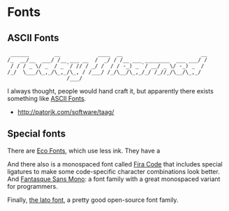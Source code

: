 Fonts
=====

ASCII Fonts
-----------
	 ______        __            ____  __                         __
	/_  __/__  ___/ /__ ___ __  /  _/ / /__ ___ ________  ___ ___/ /
	 / / / _ \/ _  / _ `/ // / _/ /  / / -_) _ `/ __/ _ \/ -_) _  / 
	/_/  \___/\_,_/\_,_/\_, / /___/ /_/\__/\_,_/_/ /_//_/\__/\_,_/  
	                   /___/                                        

I always thought, people would hand craft it, but apparently there exists something like [ASCII Fonts](http://patorjk.com/software/taag/#p=display&h=2&f=Small%20Slant&t=Today%20I%20learned).

* <http://patorjk.com/software/taag/>


Special fonts
-------------

There are [Eco Fonts][ecofont], which use less ink. They have a 

And there also is a monospaced font called [Fira Code][firacode] that includes special ligatures to make some code-specific character combinations look better. And [Fantasque Sans Mono][fantasque]: a font family with a great monospaced variant for programmers. 

Finally, [the lato font][latofont], a pretty good open-source font family.


[ecofont]: http://www.ecofont.com/en/products/green/font/download-the-ink-saving-font.html
[firacode]: http://www.ecofont.com/en/products/green/font/download-the-ink-saving-font.html
[latofont]: http://www.latofonts.com 
[fantasque]: https://github.com/belluzj/fantasque-sans
